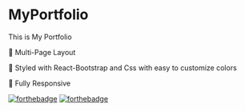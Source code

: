 # MyPortfolio
This is My Portfolio

📖 Multi-Page Layout

🎨 Styled with React-Bootstrap and Css with easy to customize colors

📱 Fully Responsive 

[![forthebadge](https://forthebadge.com/images/badges/made-with-javascript.svg)](https://forthebadge.com)
[![forthebadge](https://forthebadge.com/images/badges/made-with-html_css.svg)](https://forthebadge.com)
